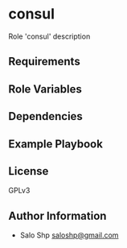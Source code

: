 consul
=========

Role 'consul' description

Requirements
------------

Role Variables
--------------

Dependencies
------------

Example Playbook
----------------

License
-------

GPLv3

Author Information
------------------

- Salo Shp <saloshp@gmail.com>

